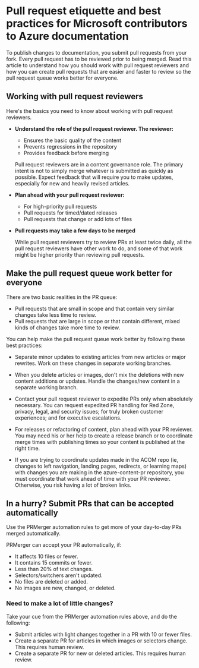 # Pull request etiquette and best practices for Microsoft contributors to Azure documentation

To publish changes to documentation, you submit pull requests from your fork. Every pull request has to be reviewed prior to being merged. Read this article to understand how you should work with pull request reviewers and how you can create pull requests that are easier and faster to review so the pull request queue works better for everyone.

## Working with pull request reviewers

Here's the basics you need to know about working with pull request reviewers. 

- <b>Understand the role of the pull request reviewer. The reviewer:</b>
  - Ensures the basic quality of the content
  - Prevents regressions in the repository
  - Provides feedback before merging

  Pull request reviewers are in a content governance role. The primary intent is not to simply merge whatever is submitted as quickly as possible. Expect feedback that will require you to make updates, especially for new and heavily revised articles.

- <b>Plan ahead with your pull request reviewer:</b>
  - For high-priority pull requests
  - Pull requests for timed/dated releases
  - Pull requests that change or add lots of files

- <b>Pull requests may take a few days to be merged</b>

  While pull request reviewers try to review PRs at least twice daily, all the pull request reviewers have other work to do, and some of that work might be higher priority than reviewing pull requests. 


## Make the pull request queue work better for everyone

There are two basic realities in the PR queue:

- Pull requests that are small in scope and that contain very similar changes take less time to review. 
- Pull requests that are large in scope or that contain different, mixed kinds of changes take more time to review.

You can help make the pull request queue work better by following these best practices:

- Separate minor updates to existing articles from new articles or major rewrites. Work on these changes in separate working branches. 

- When you delete articles or images, don't mix the deletions with new content additions or updates. Handle the changes/new content in a separate working branch.

- Contact your pull request reviewer to expedite PRs only when absolutely necessary. You can request expedited PR handling for Red Zone, privacy, legal, and security issues; for truly broken customer experiences; and for executive escalations. 

- For releases or refactoring of content, plan ahead with your PR reviewer. You may need his or her help to create a release branch or to coordinate merge times with publishing times so your content is published at the right time.

- If you are trying to coordinate updates made in the ACOM repo (ie, changes to left navigation, landing pages, redirects, or learning maps) with changes you are making in the azure-content-pr repository, you must coordinate that work ahead of time with your PR reviewer. Otherwise, you risk having a lot of broken links.

## In a hurry? Submit PRs that can be accepted automatically

Use the PRMerger automation rules to get more of your day-to-day PRs merged automatically.

PRMerger can accept your PR automatically, if:
* It affects 10 files or fewer.
* It contains 15 commits or fewer.
* Less than 20% of text changes.
* Selectors/switchers aren't updated.
* No files are deleted or added.
* No images are new, changed, or deleted.

### Need to make a lot of little changes?

Take your cue from the PRMerger automation rules above, and do the following:
* Submit articles with light changes together in a PR with 10 or fewer files.
* Create a separate PR for articles in which images or selectors change. This requires human review.
* Create a separate PR for new or deleted articles. This requires human review.
